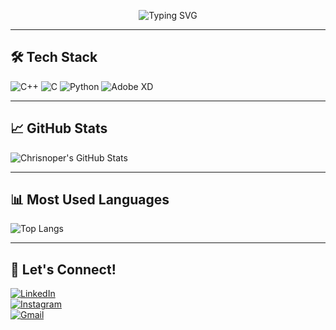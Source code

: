 <!-- Banner -->
<p align="center">
  <img src="https://readme-typing-svg.demolab.com?font=Fira+Code&duration=3000&pause=1000&center=true&vCenter=true&width=435&lines=Hi+I'm+Chrisnoper+Fredrik+Alexsander;JUNIOR+GRAPHIC+DESIGNER+%26+C%2B%2B+Programmer;Student+at+Esa+Unggul+University+%F0%9F%93%9A;Welcome+to+my+GitHub+profile!+%F0%9F%91%8B" alt="Typing SVG" />
</p>

---

## 🛠️ Tech Stack

![C++](https://img.shields.io/badge/-C++-00599C?style=flat&logo=c%2B%2B&logoColor=white)
![C](https://img.shields.io/badge/-C-00599C?style=flat&logo=c&logoColor=white)
![Python](https://img.shields.io/badge/-Python-3776AB?style=flat&logo=python&logoColor=white)
![Adobe XD](https://img.shields.io/badge/-AdobeXD-FF61F6?style=flat&logo=adobexd&logoColor=white)

---

## 📈 GitHub Stats

![Chrisnoper's GitHub Stats](https://github-readme-stats.vercel.app/api?username=Chrisnoper&show_icons=true&theme=tokyonight)

---

## 📊 Most Used Languages

![Top Langs](https://github-readme-stats.vercel.app/api/top-langs/?username=Chrisnoper&layout=compact&theme=tokyonight)

---

## 🔗 Let's Connect!

[![LinkedIn](https://img.shields.io/badge/LinkedIn-blue?style=flat&logo=linkedin&logoColor=white)](https://www.linkedin.com/)  
[![Instagram](https://img.shields.io/badge/Instagram-E4405F?style=flat&logo=instagram&logoColor=white)](https://www.instagram.com/chrisnoperfr?igsh=MTA1dnJ0bGN6ZjdnMg==)  
[![Gmail](https://img.shields.io/badge/Gmail-D14836?style=flat&logo=gmail&logoColor=white)](mailto:boychrisnoper@gmail.com)

